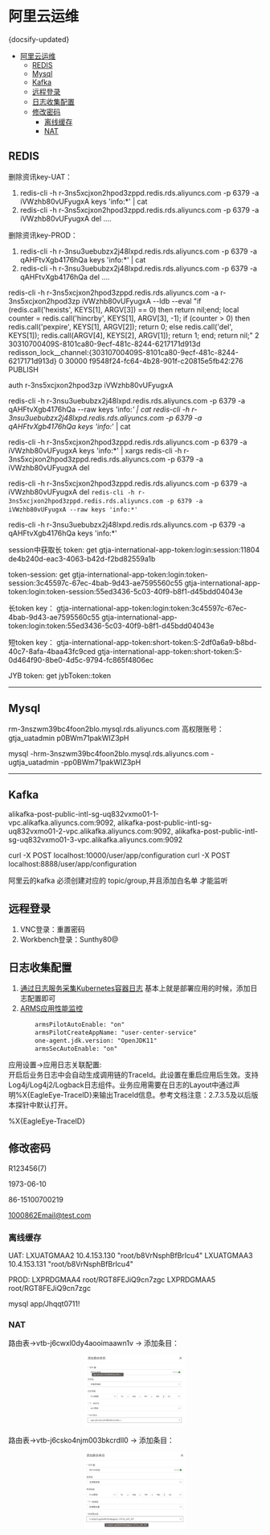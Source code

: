 # 阿里云运维
{docsify-updated}

- [阿里云运维](#阿里云运维)
	- [REDIS](#redis)
	- [Mysql](#mysql)
	- [Kafka](#kafka)
	- [远程登录](#远程登录)
	- [日志收集配置](#日志收集配置)
	- [修改密码](#修改密码)
		- [离线缓存](#离线缓存)
		- [NAT](#nat)

## REDIS
删除资讯key-UAT：
1. redis-cli -h r-3ns5xcjxon2hpod3zppd.redis.rds.aliyuncs.com -p 6379 -a iVWzhb80vUFyugxA keys 'info:*' | cat
2. redis-cli -h r-3ns5xcjxon2hpod3zppd.redis.rds.aliyuncs.com -p 6379 -a iVWzhb80vUFyugxA del ....

删除资讯key-PROD：
1. redis-cli -h r-3nsu3uebubzx2j48lxpd.redis.rds.aliyuncs.com -p 6379 -a qAHFtvXgb4176hQa keys 'info:*' | cat
2. redis-cli -h r-3nsu3uebubzx2j48lxpd.redis.rds.aliyuncs.com -p 6379 -a qAHFtvXgb4176hQa del ....


redis-cli -h r-3ns5xcjxon2hpod3zppd.redis.rds.aliyuncs.com -a r-3ns5xcjxon2hpod3zp iVWzhb80vUFyugxA --ldb --eval "if (redis.call('hexists', KEYS[1], ARGV[3]) == 0) then return nil;end; local counter = redis.call('hincrby', KEYS[1], ARGV[3], -1); if (counter > 0) then redis.call('pexpire', KEYS[1], ARGV[2]); return 0; else redis.call('del', KEYS[1]); redis.call(ARGV[4], KEYS[2], ARGV[1]); return 1; end; return nil;" 2 30310700409S-8101ca80-9ecf-481c-8244-6217171d913d redisson_lock__channel:{30310700409S-8101ca80-9ecf-481c-8244-6217171d913d}  0 30000 f9548f24-fc64-4b28-901f-c20815e5fb42:276 PUBLISH



auth r-3ns5xcjxon2hpod3zp iVWzhb80vUFyugxA

redis-cli -h r-3nsu3uebubzx2j48lxpd.redis.rds.aliyuncs.com -p 6379 -a qAHFtvXgb4176hQa --raw keys 'info:*' | cat
redis-cli -h r-3nsu3uebubzx2j48lxpd.redis.rds.aliyuncs.com -p 6379 -a qAHFtvXgb4176hQa keys 'info:*' | cat

redis-cli -h r-3ns5xcjxon2hpod3zppd.redis.rds.aliyuncs.com -p 6379 -a iVWzhb80vUFyugxA keys 'info:*' | xargs redis-cli -h r-3ns5xcjxon2hpod3zppd.redis.rds.aliyuncs.com -p 6379 -a iVWzhb80vUFyugxA del

redis-cli -h r-3ns5xcjxon2hpod3zppd.redis.rds.aliyuncs.com -p 6379 -a iVWzhb80vUFyugxA del `redis-cli -h r-3ns5xcjxon2hpod3zppd.redis.rds.aliyuncs.com -p 6379 -a iVWzhb80vUFyugxA --raw keys 'info:*'`


redis-cli -h r-3nsu3uebubzx2j48lxpd.redis.rds.aliyuncs.com -p 6379 -a qAHFtvXgb4176hQa keys 'info:*'


session中获取长 token:
get gtja-international-app-token:login:session:11804
de4b240d-eac3-4063-b42d-f2bd82559a1b

token-session:
get gtja-international-app-token:login:token-session:3c45597c-67ec-4bab-9d43-ae7595560c55
gtja-international-app-token:login:token-session:55ed3436-5c03-40f9-b8f1-d45bdd04043e

长token key：
gtja-international-app-token:login:token:3c45597c-67ec-4bab-9d43-ae7595560c55
gtja-international-app-token:login:token:55ed3436-5c03-40f9-b8f1-d45bdd04043e

短token key：
gtja-international-app-token:short-token:S-2df0a6a9-b8bd-40c7-8afa-4baa43fc9ced
gtja-international-app-token:short-token:S-0d464f90-8be0-4d5c-9794-fc865f4806ec

JYB token:
get jybToken::token

---------

## Mysql


rm-3nszwm39bc4foon2blo.mysql.rds.aliyuncs.com
高权限账号：
gtja_uatadmin
p0BWm71pakWIZ3pH

mysql -hrm-3nszwm39bc4foon2blo.mysql.rds.aliyuncs.com -ugtja_uatadmin -pp0BWm71pakWIZ3pH

----------

## Kafka
alikafka-post-public-intl-sg-uq832vxmo01-1-vpc.alikafka.aliyuncs.com:9092,
alikafka-post-public-intl-sg-uq832vxmo01-2-vpc.alikafka.aliyuncs.com:9092,
alikafka-post-public-intl-sg-uq832vxmo01-3-vpc.alikafka.aliyuncs.com:9092



curl -X POST localhost:10000/user/app/configuration
curl -X POST localhost:8888/user/app/configuration

阿里云的kafka 必须创建对应的 topic/group,并且添加白名单 才能监听

## 远程登录
1. VNC登录：重置密码
2. Workbench登录：Sunthy80@


## 日志收集配置
1. [通过日志服务采集Kubernetes容器日志](https://www.alibabacloud.com/help/zh/container-service-for-kubernetes/latest/collect-log-data-from-containers-by-using-log-service)
	基本上就是部署应用的时候，添加日志配置即可
2. [ARMS应用性能监控](https://www.alibabacloud.com/help/zh/container-service-for-kubernetes/latest/monitor-application-performance)
	```
		armsPilotAutoEnable: "on"
		armsPilotCreateAppName: "user-center-service"
		one-agent.jdk.version: "OpenJDK11"
		armsSecAutoEnable: "on" 
	```

应用设置->应用日志关联配置:  
开启后业务日志中会自动生成调用链的TraceId。此设置在重启应用后生效。支持Log4j/Log4j2/Logback日志组件。业务应用需要在日志的Layout中通过声明%X{EagleEye-TraceID}来输出TraceId信息。参考文档注意：2.7.3.5及以后版本探针中默认打开。

%X{EagleEye-TraceID}



## 修改密码
R123456(7)

1973-06-10

86-15100700219

1000862Email@test.com

### 离线缓存
UAT:
LXUATGMAA2  10.4.153.130	"root/b8VrNsphBfBrIcu4"
LXUATGMAA3  10.4.153.131	"root/b8VrNsphBfBrIcu4"

PROD:
LXPRDGMAA4 root/RGT8FEJiQ9cn7zgc
LXPRDGMAA5 root/RGT8FEJiQ9cn7zgc

mysql app/Jhqqt0711!


### NAT 
路由表->vtb-j6cwxl0dy4aooimaawn1v -> 添加条目：
<center><img src="/pics/aliyun/nat-1.jpg" width="40%"></center>

路由表->vtb-j6csko4njm003bkcrdll0 -> 添加条目：
<center><img src="/pics/aliyun/nat-2.jpg" width="40%"></center>